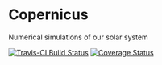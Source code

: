 # Copernicus
Numerical simulations of our solar system

[![Travis-CI Build Status](https://travis-ci.org/slizb/copernicus.svg?branch=master)](https://travis-ci.org/slizb/copernicus)
[![Coverage Status](https://img.shields.io/codecov/c/github/slizb/copernicus/master.svg)](https://codecov.io/github/slizb/copernicus?branch=master)
